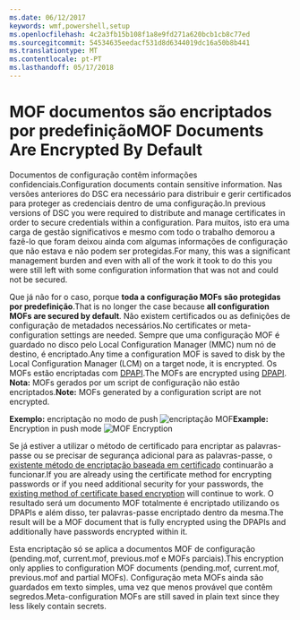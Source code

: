 ```yaml
---
ms.date: 06/12/2017
keywords: wmf,powershell,setup
ms.openlocfilehash: 4c2a3fb15b108f1a8e9fd271a620bcb1cb8c77ed
ms.sourcegitcommit: 54534635eedacf531d8d6344019dc16a50b8b441
ms.translationtype: MT
ms.contentlocale: pt-PT
ms.lasthandoff: 05/17/2018
---
```

# <a name="mof-documents-are-encrypted-by-default"></a><span data-ttu-id="40aab-102">MOF documentos são encriptados por predefinição</span><span class="sxs-lookup"><span data-stu-id="40aab-102">MOF Documents Are Encrypted By Default</span></span>

<span data-ttu-id="40aab-103">Documentos de configuração contêm informações confidenciais.</span><span class="sxs-lookup"><span data-stu-id="40aab-103">Configuration documents contain sensitive information.</span></span> <span data-ttu-id="40aab-104">Nas versões anteriores do DSC era necessário para distribuir e gerir certificados para proteger as credenciais dentro de uma configuração.</span><span class="sxs-lookup"><span data-stu-id="40aab-104">In previous versions of DSC you were required to distribute and manage certificates in order to secure credentials within a configuration.</span></span> <span data-ttu-id="40aab-105">Para muitos, isto era uma carga de gestão significativos e mesmo com todo o trabalho demorou a fazê-lo que foram deixou ainda com algumas informações de configuração que não estava e não podem ser protegidas.</span><span class="sxs-lookup"><span data-stu-id="40aab-105">For many, this was a significant management burden and even with all of the work it took to do this you were still left with some configuration information that was not and could not be secured.</span></span>

<span data-ttu-id="40aab-106">Que já não for o caso, porque **toda a configuração MOFs são protegidas por predefinição**.</span><span class="sxs-lookup"><span data-stu-id="40aab-106">That is no longer the case because **all configuration MOFs are secured by default**.</span></span> <span data-ttu-id="40aab-107">Não existem certificados ou as definições de configuração de metadados necessários.</span><span class="sxs-lookup"><span data-stu-id="40aab-107">No certificates or meta-configuration settings are needed.</span></span> <span data-ttu-id="40aab-108">Sempre que uma configuração MOF é guardado no disco pelo Local Configuration Manager (MMC) num nó de destino, é encriptado.</span><span class="sxs-lookup"><span data-stu-id="40aab-108">Any time a configuration MOF is saved to disk by the Local Configuration Manager (LCM) on a target node, it is encrypted.</span></span> <span data-ttu-id="40aab-109">Os MOFs estão encriptadas com [DPAPI](https://msdn.microsoft.com/library/ms995355.aspx).</span><span class="sxs-lookup"><span data-stu-id="40aab-109">The MOFs are encrypted using [DPAPI](https://msdn.microsoft.com/library/ms995355.aspx).</span></span> <span data-ttu-id="40aab-110">**Nota:** MOFs gerados por um script de configuração não estão encriptados.</span><span class="sxs-lookup"><span data-stu-id="40aab-110">**Note:** MOFs generated by a configuration script are not encrypted.</span></span>

<span data-ttu-id="40aab-111">**Exemplo:** encriptação no modo de push ![encriptação MOF](../images/MOF_Encryption.jpg)</span><span class="sxs-lookup"><span data-stu-id="40aab-111">**Example:** Encryption in push mode ![MOF Encryption](../images/MOF_Encryption.jpg)</span></span>

<span data-ttu-id="40aab-112">Se já estiver a utilizar o método de certificado para encriptar as palavras-passe ou se precisar de segurança adicional para as palavras-passe, o [existente método de encriptação baseada em certificado](https://msdn.microsoft.com/powershell/dsc/securemof) continuarão a funcionar.</span><span class="sxs-lookup"><span data-stu-id="40aab-112">If you are already using the certificate method for encrypting passwords or if you need additional security for your passwords, the [existing method of certificate based encryption](https://msdn.microsoft.com/powershell/dsc/securemof) will continue to work.</span></span> <span data-ttu-id="40aab-113">O resultado será um documento MOF totalmente é encriptado utilizando os DPAPIs e além disso, ter palavras-passe encriptado dentro da mesma.</span><span class="sxs-lookup"><span data-stu-id="40aab-113">The result will be a MOF document that is fully encrypted using the DPAPIs and additionally have passwords encrypted within it.</span></span>

<span data-ttu-id="40aab-114">Esta encriptação só se aplica a documentos MOF de configuração (pending.mof, current.mof, previous.mof e MOFs parciais).</span><span class="sxs-lookup"><span data-stu-id="40aab-114">This encryption only applies to configuration MOF documents (pending.mof, current.mof, previous.mof and partial MOFs).</span></span> <span data-ttu-id="40aab-115">Configuração meta MOFs ainda são guardados em texto simples, uma vez que menos provável que contêm segredos.</span><span class="sxs-lookup"><span data-stu-id="40aab-115">Meta-configuration MOFs are still saved in plain text since they less likely contain secrets.</span></span>
